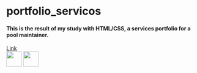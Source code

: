 # portfolio_servicos
<h4>This is the result of my study with HTML/CSS, a services portfolio for a pool maintainer.</h4>
<a href="https://topiscinas.netlify.app/">Link</a>





<div>
  <img width=40 src="https://cdn.jsdelivr.net/gh/devicons/devicon/icons/css3/css3-original.svg" />
  <img width=40 src="https://cdn.jsdelivr.net/gh/devicons/devicon/icons/html5/html5-original.svg" />
<div>
